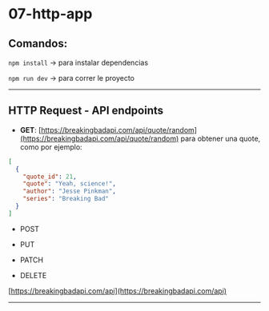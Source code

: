 # 07-http-app

## Comandos:

`npm install` -> para instalar dependencias

`npm run dev` -> para correr le proyecto

---

## HTTP Request - API endpoints

- **GET**: [https://breakingbadapi.com/api/quote/random](https://breakingbadapi.com/api/quote/random) para obtener una quote, como por ejemplo:

```JSON
[
  {
    "quote_id": 21,
    "quote": "Yeah, science!",
    "author": "Jesse Pinkman",
    "series": "Breaking Bad"
  }
]
```

- POST

- PUT

- PATCH

- DELETE

[https://breakingbadapi.com/api](https://breakingbadapi.com/api)

---
